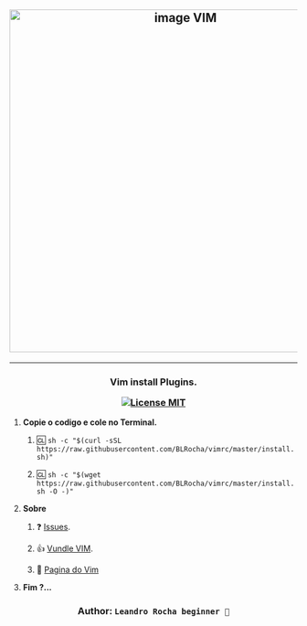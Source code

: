 <h2 align="center">
    <img width="600" src="https://i.imgur.com/b3WZn4K.jpg" alt="image VIM">
</h2>

----

<h3 align="center">
  Vim install Plugins. 
  <p></p>
  <a href="https://opensource.org/licenses/MIT">
    <img src="https://img.shields.io/badge/License-MIT-blue.svg" alt="License MIT">
  </a>
</h3>

1. **Copie o codigo e cole no Terminal.**

    1. :cl: `sh -c "$(curl -sSL https://raw.githubusercontent.com/BLRocha/vimrc/master/install.sh)"`

    1. :cl: `sh -c "$(wget https://raw.githubusercontent.com/BLRocha/vimrc/master/install.sh -O -)"`

1. **Sobre**
    1. :question: [Issues](https://github.com/BLRocha/vimrc/issues).

    1. :+1: [Vundle VIM](https://github.com/VundleVim/Vundle.vim).
    1. :green_book: [Pagina do Vim](https://www.vim.org/)

1. **Fim ?...**

<h3 align="center">Author:
    <code>Leandro Rocha beginner 🔰</code>
</h3>